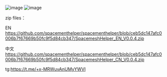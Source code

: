 ![image](https://github.com/spacementhelper/spacementhelper/assets/144666955/c2382035-b297-483b-bfe4-9593b6dc6fdb)
![image](https://github.com/spacementhelper/spacementhelper/assets/144666955/ef676a2a-5d73-4b90-9a8c-b5c851111302)


zip files：                                                                                 

EN
https://github.com/spacementhelper/spacementhelper/blob/ceb5dc147afc0006b7f67669b50fc9f5d84cb347/SpacemeshHelper_EN_V0.0.4.zip


中文
https://github.com/spacementhelper/spacementhelper/blob/ceb5dc147afc0006b7f67669b50fc9f5d84cb347/SpacemeshHelper_CN_V0.0.4.zip




tg:https://t.me/+x-MRWuvAnUMyYWVl
